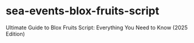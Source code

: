 # sea-events-blox-fruits-script
Ultimate Guide to Blox Fruits Script: Everything You Need to Know (2025 Edition)
